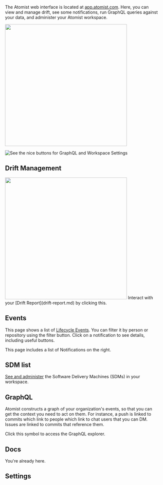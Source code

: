 
The Atomist web interface is located at [app.atomist.com](https://app.atomist.com). Here,
you can view and manage drift, see some notifications, run GraphQL queries against your data, and administer your
Atomist workspace.

<!-- TODO update this image. And make this page have all the sections. -->
<img src="../img/leftnav.jpg" height=400px clip-path="inset(px,0px,0px,0px)" />

![See the nice buttons for GraphQL and Workspace Settings](img/dashboard-overview.png)

## Drift Management

<img src="../img/leftnav.jpg" height=400px clip-path="inset(66px,0px,0px,0px)" />

<!-- TODO picture of drift report symbol --> Interact with your [Drift Report](drift-report.md) by clicking this.

## Events

<!-- TODO: event symbol -->

This page shows a list of [Lifecycle Events](lifecycle.md). You can filter it by person or repository using the filter button. Click on a notification to see details, including useful buttons.

This page includes a list of Notifications on the right.

## SDM list

<!-- SDM list symbol -->

[See and administer](sdm-list.md) the Software Delivery Machines (SDMs) in your workspace.

## GraphQL

Atomist constructs a graph of your organization's events, so that you can get the context you need to act on them. For instance, a push is linked to commits which link to people which link to chat users that you can DM. Issues are linked to commits that reference them.

<!-- TODO graphql symbol --> Click this symbol to access the GraphQL explorer.

## Docs
<!-- TODO docs symbol -->
You're already here.

## Settings

<!-- TODO where are these now? -->
